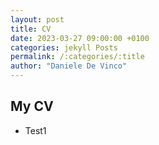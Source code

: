 ```yaml
---
layout: post
title: CV
date: 2023-03-27 09:00:00 +0100
categories: jekyll Posts
permalink: /:categories/:title
author: "Daniele De Vinco"
---
```


## My CV

- Test1
  
